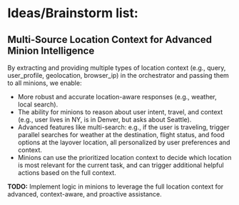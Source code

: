# Ideas/Brainstorm list:

## Multi-Source Location Context for Advanced Minion Intelligence

By extracting and providing multiple types of location context (e.g., query, user_profile, geolocation, browser_ip) in the orchestrator and passing them to all minions, we enable:
- More robust and accurate location-aware responses (e.g., weather, local search).
- The ability for minions to reason about user intent, travel, and context (e.g., user lives in NY, is in Denver, but asks about Seattle).
- Advanced features like multi-search: e.g., if the user is traveling, trigger parallel searches for weather at the destination, flight status, and food options at the layover location, all personalized by user preferences and context.
- Minions can use the prioritized location context to decide which location is most relevant for the current task, and can trigger additional helpful actions based on the full context.

**TODO:** Implement logic in minions to leverage the full location context for advanced, context-aware, and proactive assistance.
